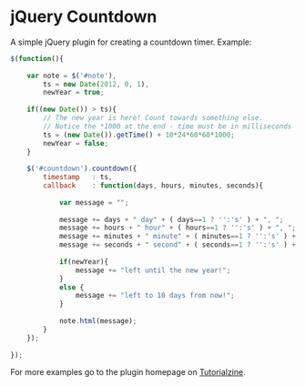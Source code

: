 # jQuery Countdown

A simple jQuery plugin for creating a countdown timer. Example:

```js
$(function(){
	
	var note = $('#note'),
		ts = new Date(2012, 0, 1),
		newYear = true;
	
	if((new Date()) > ts){
		// The new year is here! Count towards something else.
		// Notice the *1000 at the end - time must be in milliseconds
		ts = (new Date()).getTime() + 10*24*60*60*1000;
		newYear = false;
	}
		
	$('#countdown').countdown({
		timestamp	: ts,
		callback	: function(days, hours, minutes, seconds){
			
			var message = "";
			
			message += days + " day" + ( days==1 ? '':'s' ) + ", ";
			message += hours + " hour" + ( hours==1 ? '':'s' ) + ", ";
			message += minutes + " minute" + ( minutes==1 ? '':'s' ) + " and ";
			message += seconds + " second" + ( seconds==1 ? '':'s' ) + " <br />";
			
			if(newYear){
				message += "left until the new year!";
			}
			else {
				message += "left to 10 days from now!";
			}
			
			note.html(message);
		}
	});
	
});
```
For more examples go to the plugin homepage on [Tutorialzine](http://tutorialzine.com/2011/12/countdown-jquery/).
